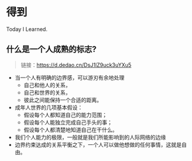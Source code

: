 # 得到

Today I Learned.

## 什么是一个人成熟的标志?

> 链接：https://d.dedao.cn/DsJ1lZ9uck3uYXu5

- 当一个人有明确的边界感，可以游刃有余地处理
	- 自己和他人的关系，
	- 自己和世界的关系，
	- 彼此之间能保持一个合适的距离。
- 成年人世界的几项基本假设：
	- 假设每个人都知道自己的能力范围；
	- 假设每个人能独立完成自己手头的事；
	- 假设每个人都清楚地知道自己在干什么。
- 我们个人能力的极限，一般就是我们所能影响到的人际网络的边缘
- 边界约束达成的关系平衡之下，一个人可以做他想做的任何事情，这就是自由。